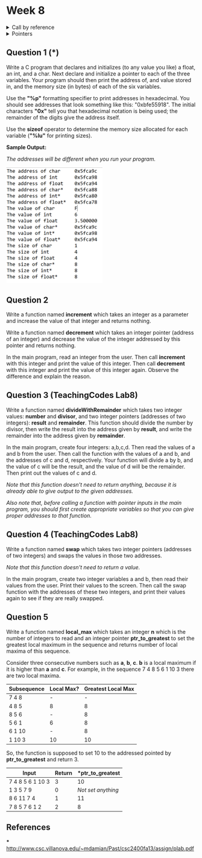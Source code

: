 # Week 8

<details><summary>Call by reference</summary><pre><code>
void func(int *z){
    (*z)++;
    printf("In func: %d\n", *z);
}
int main()
{
    int a = 1;
    printf("%d\n", a);
    func(&a);
    printf("%d\n", a);
}
</code>
</pre>
</details>

<details><summary>Pointers</summary>
<p><bold>&</bold> address of operator</p>
<p><bold>*</bold> value at address operator</p>
<img src='figures/W08-ptr1.png'/>
<img src='figures/W08-ptr2.png'/>
<img src='figures/W08-ptr3.png'/>
</details>

## Question 1 (*)

Write a C program that declares and initializes (to any value you like) a
float, an int, and a char. Next declare and initialize a pointer to each of
the three variables. Your program should then print the address of, and value
stored in, and the memory size (in bytes) of each of the six variables.

Use the **"%p"** formatting specifier to print addresses in hexadecimal. You should see addresses that look something like this: "0xbfe55918". The initial
characters **"0x"** tell you that hexadecimal notation is being used; the remainder of the digits give the address itself. 

Use the **sizeof** operator to determine the memory size allocated for each variable (**"%lu"** for printing sizes). 

**Sample Output:**

*The addresses will be different when you run your program.*   

<img src="figures\1587302715055.png" style="zoom:50%;" />

## Question 2

Write a function named **increment** which takes an integer as a parameter and increase the value of that integer and returns nothing. 

Write a function named **decrement** which takes an integer pointer (address of an integer) and decrease the value of the integer addressed by this pointer and returns nothing.

In the main program, read an integer from the user. Then call **increment** with this integer and print the value of this integer. Then call **decrement** with this integer and print the value of this integer again. Observe the difference and explain the reason. 

## Question 3 (TeachingCodes Lab8)

Write a function named **divideWithRemainder** which takes two integer values: **number** and **divisor**, and two integer pointers (addresses of two integers): **result** and **remainder**. This function should divide the number by divisor, then write the result into the address given by **result**, and 				write the remainder into the address given by **remainder**. 				 

In the main program, create four integers: a,b,c,d. Then read the values of a and b from the user. Then call the function with the values of a and b, and the addresses of c and d, respectively. Your function will divide a by b, and the value of c will be the result, and the value of d will be the remainder. Then print out the values of c and d. 				 

*Note that this function doesn't need to return anything, because it is already able to give output to the given addresses.* 				 

*Also note that, before calling a function with pointer inputs in the main program, you should first create appropriate variables so that you can give proper addresses to that function.* 		

## Question 4 (TeachingCodes Lab8)

Write a function named **swap** which takes two integer pointers (addresses of two integers) and swaps the values in those two addresses. 		

*Note that this function doesn't need to return a value.*

In the main program, create two integer variables a and b, then read their values from the user. Print their values to the screen. Then call the swap function with the addresses of these two integers, and print their 				values again to see if they are really swapped. 	

## Question 5 

Write a function named **local_max** which takes an integer **n** which is the number of integers to read and an integer pointer **ptr_to_greatest** to set the greatest local maximum in the sequence and returns number of local maxima of this sequence.

Consider three consecutive numbers such as **a**, **b**, **c**. **b** is a local maximum if it is higher than **a** and **c**. For example, in the sequence 7 4 8 5 6 1 10 3 there are two local maxima. 

| Subsequence | Local Max? | Greatest Local Max |
| ----------- | ---------- | ------------------ |
| 7 4 8       | -          | -                  |
| 4 8 5       | 8          | 8                  |
| 8 5 6       | -          | 8                  |
| 5 6 1       | 6          | 8                  |
| 6 1 10      | -          | 8                  |
| 1 10 3      | 10         | 10                 |

So, the function is supposed to set 10 to the addressed pointed by **ptr_to_greatest** and return 3. 	

| Input            | Return | *ptr_to_greatest   |
| ---------------- | ------ | ------------------ |
| 7 4 8 5 6 1 10 3 | 3      | 10                 |
| 1 3 5 7 9        | 0     | *Not set anything* |
| 8 6 11 7 4       | 1      | 11                 |
| 7 8 5 7 6 1 2    | 2      | 8                  |

## References

**\*** http://www.csc.villanova.edu/~mdamian/Past/csc2400fa13/assign/plab.pdf

